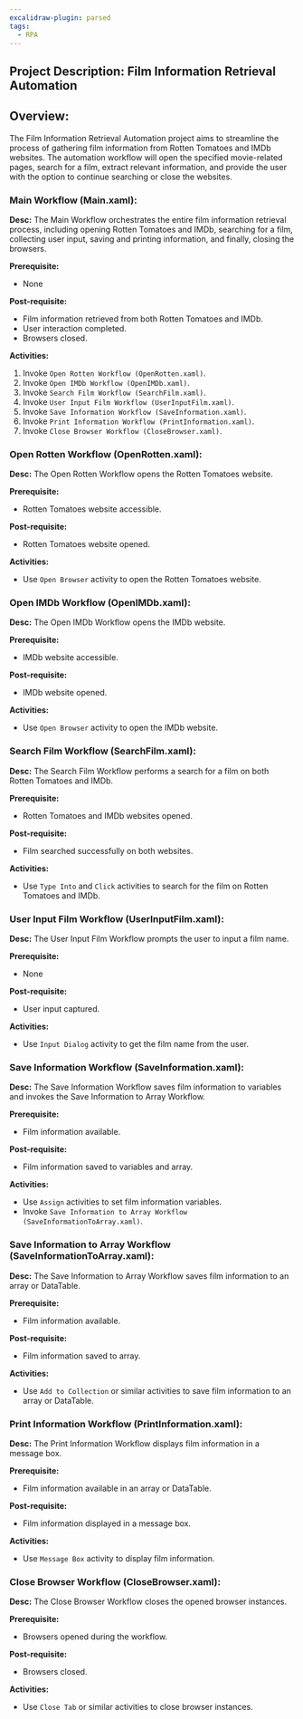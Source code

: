 ```yaml
---
excalidraw-plugin: parsed
tags:
  - RPA
---
```

## Project Description: Film Information Retrieval Automation

## Overview:

The Film Information Retrieval Automation project aims to streamline the process of gathering film information from Rotten Tomatoes and IMDb websites. The automation workflow will open the specified movie-related pages, search for a film, extract relevant information, and provide the user with the option to continue searching or close the websites.
### Main Workflow (Main.xaml):

**Desc:** The Main Workflow orchestrates the entire film information retrieval process, including opening Rotten Tomatoes and IMDb, searching for a film, collecting user input, saving and printing information, and finally, closing the browsers.

**Prerequisite:**

- None

**Post-requisite:**

- Film information retrieved from both Rotten Tomatoes and IMDb.
- User interaction completed.
- Browsers closed.

**Activities:**

1. Invoke `Open Rotten Workflow (OpenRotten.xaml)`.
2. Invoke `Open IMDb Workflow (OpenIMDb.xaml)`.
3. Invoke `Search Film Workflow (SearchFilm.xaml)`.
4. Invoke `User Input Film Workflow (UserInputFilm.xaml)`.
5. Invoke `Save Information Workflow (SaveInformation.xaml)`.
6. Invoke `Print Information Workflow (PrintInformation.xaml)`.
7. Invoke `Close Browser Workflow (CloseBrowser.xaml)`.

### Open Rotten Workflow (OpenRotten.xaml):

**Desc:** The Open Rotten Workflow opens the Rotten Tomatoes website.

**Prerequisite:**

- Rotten Tomatoes website accessible.

**Post-requisite:**

- Rotten Tomatoes website opened.

**Activities:**

- Use `Open Browser` activity to open the Rotten Tomatoes website.

### Open IMDb Workflow (OpenIMDb.xaml):

**Desc:** The Open IMDb Workflow opens the IMDb website.

**Prerequisite:**

- IMDb website accessible.

**Post-requisite:**

- IMDb website opened.

**Activities:**

- Use `Open Browser` activity to open the IMDb website.

### Search Film Workflow (SearchFilm.xaml):

**Desc:** The Search Film Workflow performs a search for a film on both Rotten Tomatoes and IMDb.

**Prerequisite:**

- Rotten Tomatoes and IMDb websites opened.

**Post-requisite:**

- Film searched successfully on both websites.

**Activities:**

- Use `Type Into` and `Click` activities to search for the film on Rotten Tomatoes and IMDb.

### User Input Film Workflow (UserInputFilm.xaml):

**Desc:** The User Input Film Workflow prompts the user to input a film name.

**Prerequisite:**

- None

**Post-requisite:**

- User input captured.

**Activities:**

- Use `Input Dialog` activity to get the film name from the user.

### Save Information Workflow (SaveInformation.xaml):

**Desc:** The Save Information Workflow saves film information to variables and invokes the Save Information to Array Workflow.

**Prerequisite:**

- Film information available.

**Post-requisite:**

- Film information saved to variables and array.

**Activities:**

- Use `Assign` activities to set film information variables.
- Invoke `Save Information to Array Workflow (SaveInformationToArray.xaml)`.

### Save Information to Array Workflow (SaveInformationToArray.xaml):

**Desc:** The Save Information to Array Workflow saves film information to an array or DataTable.

**Prerequisite:**

- Film information available.

**Post-requisite:**

- Film information saved to array.

**Activities:**

- Use `Add to Collection` or similar activities to save film information to an array or DataTable.

### Print Information Workflow (PrintInformation.xaml):

**Desc:** The Print Information Workflow displays film information in a message box.

**Prerequisite:**

- Film information available in an array or DataTable.

**Post-requisite:**

- Film information displayed in a message box.

**Activities:**

- Use `Message Box` activity to display film information.

### Close Browser Workflow (CloseBrowser.xaml):

**Desc:** The Close Browser Workflow closes the opened browser instances.

**Prerequisite:**

- Browsers opened during the workflow.

**Post-requisite:**

- Browsers closed.

**Activities:**

- Use `Close Tab` or similar activities to close browser instances.